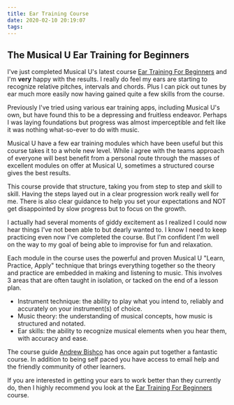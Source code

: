 ```yaml
---
title: Ear Training Course
date: 2020-02-10 20:19:07
tags:
---
```


## The Musical U Ear Training for Beginners

I've just completed Musical U's latest course [Ear Training For Beginners](https://secure.musical-u.com/etbp-offer-1) and I'm **very** happy with the results. I really do feel my ears are starting to recognize relative pitches, intervals and chords. Plus I can pick out tunes by ear much more easily now having gained quite a few skills from the course.

Previously I've tried using various ear training apps, including Musical U's own, but have found this to be a depressing and fruitless endeavor. Perhaps I was laying foundations but progress was almost imperceptible and felt like it was nothing what-so-ever to do with music.

Musical U have a few ear training modules which have been useful but this course takes it to a whole new level. While i agree with the teams approach of everyone will best benefit from a personal route through the masses of excellent modules on offer at Musical U, sometimes a structured course gives the best results. 

This course provide that structure, taking you from step to step and skill to skill. Having the steps layed out in a clear progression work really well for me. There is also clear guidance to help you set your expectations and NOT get disappointed by slow progress but to focus on the growth.

I actually had several moments of giddy excitement as I realized I could now hear things I've not been able to but dearly wanted to. I know I need to keep practicing even now I've completed the course. But I'm confident I'm well on the way to my goal of being able to improvise for fun and relaxation.

Each module in the course uses the powerful and proven Musical U "Learn, Practice, Apply" technique that brings everything together so the theory and practice are embedded in making and listening to music. This involves 3 areas that are often taught in isolation, or tacked on the end of a lesson plan.

- Instrument technique: the ability to play what you intend to, reliably and accurately on your instrument(s) of choice.
- Music theory: the understanding of musical concepts, how music is structured and notated.
- Ear skills: the ability to recognize musical elements when you hear them, with accuracy and ease.

The course guide [Andrew Bishco](https://www.musical-u.com/learn/meet-team-andrew/) has once again put together a fantastic course. In addition to being self paced you have access to email help and the friendly community of other learners.

If you are interested in getting your ears to work better than they currently do, then I highly recommend you look at the [Ear Training For Beginners](https://secure.musical-u.com/etbp-offer-1) course.